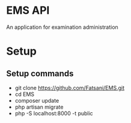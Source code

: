# EMS API
An application for examination administration

# Setup
## Setup commands
 - git clone https://github.com/Fatsani/EMS.git
 - cd EMS
 - composer update
 - php artisan migrate 
 - php -S localhost:8000 -t public

